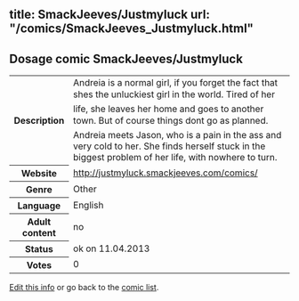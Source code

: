 title: SmackJeeves/Justmyluck
url: "/comics/SmackJeeves_Justmyluck.html"
---
Dosage comic SmackJeeves/Justmyluck
-----------------------------------------

<table class="comicinfo">
<tr>
<th>Description</th><td>Andreia is a normal girl, if you forget the fact that shes the unluckiest girl in the world. Tired of her life, she leaves her home and goes to another town. But of course things dont go as planned. Andreia meets Jason, who is a pain in the ass and very cold to her. She finds herself stuck in the biggest problem of her life, with nowhere to turn.</td>
</tr>
<tr>
<th>Website</th><td><a href="http://justmyluck.smackjeeves.com/comics/">http://justmyluck.smackjeeves.com/comics/</a></td>
</tr>
<tr>
<th>Genre</th><td>Other</td>
</tr>
<tr>
<th>Language</th><td>English</td>
</tr>
<tr>
<th>Adult content</th><td>no</td>
</tr>
<tr>
<th>Status</th><td>ok on 11.04.2013</td>
</tr>
<tr>
<th>Votes</th><td>0</div></td>
</tr>
</table>

[Edit this info](/comics/SmackJeeves_Justmyluck_edit.html) or go back to the [comic list](../comic-index.html).
